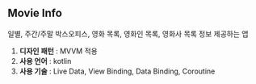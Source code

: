 ## Movie Info
일별, 주간/주말 박스오피스, 영화 목록, 영화인 목록, 영화사 목록 정보 제공하는 앱


1. **디자인 패턴** : MVVM 적용
2. **사용 언어** : kotlin
3. **사용 기술** : Live Data, View Binding, Data Binding, Coroutine
